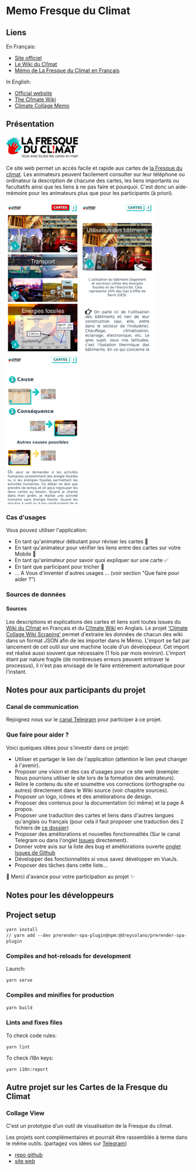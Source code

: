 # Memo Fresque du Climat
## Liens

En Français:

- [Site officiel](https://fresqueduclimat.org/)
- [Le Wiki du Cl!mat](https://fresqueduclimat.org/wiki)
- [Mémo de La Fresque du Climat en Français](https://memo-fresque-du-climat.onrender.com/)

In English:

- [Official website](https://climatecollage.org/)
- [The Cl!mate Wiki ](https://fresqueduclimat.org/wiki/en)
- [Climate Collage Memo](https://climate-collage-memo.onrender.com/)

## Présentation

[<img src="https://raw.githubusercontent.com/JulienRobberechts/memo-fresque-du-climat/main/src/assets/lang/fr/logo-full-fr.png" width="200">](https://memo-fresque-du-climat.onrender.com/)

Ce site web permet un accès facile et rapide aux cartes de [la Fresque du climat](https://fresqueduclimat.org/).
Les animateurs peuvent facilement consulter sur leur téléphone ou ordinateur  la description de chacune des cartes, les liens importants ou facultatifs ainsi que les liens à ne pas faire et pourquoi. C'est donc un aide-mémoire pour les animateurs plus que pour les participants (à priori).

[<img src="https://raw.githubusercontent.com/JulienRobberechts/memo-fresque-du-climat/main/doc/assets/list.jpg" width="200">](https://memo-fresque-du-climat.onrender.com/#carte-3) [<img src="https://raw.githubusercontent.com/JulienRobberechts/memo-fresque-du-climat/main/doc/assets/details-1.jpg" width="200">](https://memo-fresque-du-climat.onrender.com/cards/3) [<img src="https://raw.githubusercontent.com/JulienRobberechts/memo-fresque-du-climat/main/doc/assets/details-2.png" width="200">](https://memo-fresque-du-climat.onrender.com/cards/3)

### Cas d'usages

Vous pouvez utiliser l'application:

- En tant qu'animateur débutant pour réviser les cartes :memo:
- En tant qu'animateur pour vérifier les liens entre des cartes sur votre Mobile :twisted_rightwards_arrows:
- En tant qu'animateur pour savoir quoi expliquer sur une carte :white_check_mark:
- En tant que participant pour tricher :see_no_evil:
- ... A Vous d'inventer d'autres usages ... (voir section "Que faire pour aider ?")

### Sources de données

#### Sources

Les descriptions et explications des cartes et liens sont toutes issues du [Wiki du Cl!mat](https://fresqueduclimat.org/wiki) en Français et du [Cl!mate Wiki](https://fresqueduclimat.org/wiki/en) en Anglais. Le projet ['Climate Collage Wiki Scraping'](https://github.com/JulienRobberechts/climate-collage-wiki-scraping) permet d'extraire les données de chacun des wiki dans un format JSON afin de les importer dans le Mémo. L'import se fait par lancement de cet outil sur une machine locale d'un développeur. Cet import est réalisé aussi souvent que nécessaire (1 fois par mois environ). L'import étant par nature fragile (de nombreuses erreurs peuvent entraver le processus), il n'est pas envisagé de le faire entièrement automatique pour l'instant.

## Notes pour aux participants du projet

### Canal de communication

Rejoignez nous sur le [canal Telegram](https://t.me/memofdc) pour participer à ce projet.

### Que faire pour aider ?

Voici quelques idées pour s'investir dans ce projet:

- Utiliser et partager le lien de l'application (attention le lien peut changer à l'avenir).
- Proposer une vision et des cas d'usages pour ce site web (exemple: Nous pourrions utiliser le site lors de la formation des animateurs).
- Relire le contenu du site et soumettre vos corrections (orthographe ou autres) directement dans le Wiki source (voir chapitre sources).
- Proposer un logo, icônes et des améliorations de design.
- Proposer des contenus pour la documentation (ici même) et la page A propos.
- Proposer une traduction des cartes et liens dans d'autres langues qu'anglais ou français (pour cela il faut proposer une traduction des 2 fichiers de [ce dossier](https://github.com/JulienRobberechts/memo-fresque-du-climat/tree/main/src/data))
- Proposer des améliorations et nouvelles fonctionnalités (Sur le canal Telegram ou dans l'onglet [Issues](https://github.com/JulienRobberechts/memo-fresque-du-climat/issues) directement).
- Donner votre avis sur la liste des bug et améliorations ouverte [onglet Issues de Github](https://github.com/JulienRobberechts/memo-fresque-du-climat/issues)
- Développer des fonctionnalités si vous savez développer en VueJs.
- Proposer des tâches dans cette liste...

:tada: Merci d'avance pour votre participation au projet :sparkles:

## Notes pour les développeurs

## Project setup
```
yarn install
// yarn add --dev prerender-spa-plugin@npm:@dreysolano/prerender-spa-plugin
```
### Compiles and hot-reloads for development

Launch:
```
yarn serve
```

### Compiles and minifies for production

```
yarn build
```

### Lints and fixes files

To check code rules:
```
yarn lint
```

To check i18n keys:
```
yarn i18n:report
```
## Autre projet sur les Cartes de la Fresque du Climat

### Collage View

C'est un prototype d'un outil de visualisation de la Fresque du climat.

Les projets sont complémentaires et pourrait être rassemblés à terme dans le même outils. (partagez vos idées sur [Telegram](https://t.me/memofdc))
- [repo github](https://github.com/Marc-AntoineA/collage-view/tree/master/src/assets/collages/climatecollage)
- [site web](https://fresqueduclimat.marc-antoinea.fr/#/)


